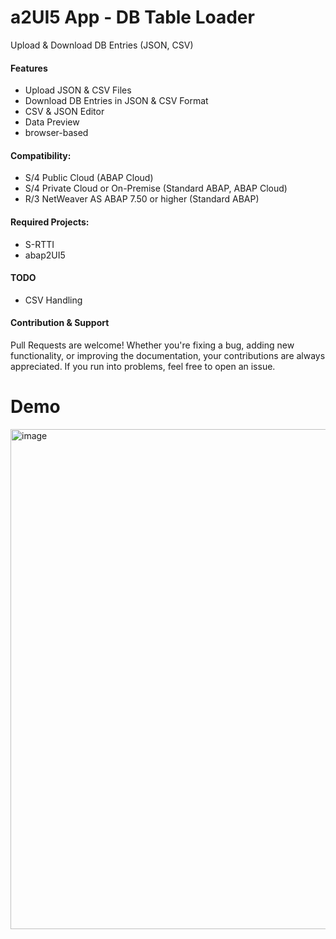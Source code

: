 # a2UI5 App - DB Table Loader
Upload & Download DB Entries (JSON, CSV)


#### Features
* Upload JSON & CSV Files
* Download DB Entries in JSON & CSV Format
* CSV & JSON Editor
* Data Preview
* browser-based

#### Compatibility:
* S/4 Public Cloud (ABAP Cloud)
* S/4 Private Cloud or On-Premise (Standard ABAP, ABAP Cloud)
* R/3 NetWeaver AS ABAP 7.50 or higher (Standard ABAP)

#### Required Projects:
* S-RTTI
* abap2UI5

#### TODO
* CSV Handling

#### Contribution & Support
Pull Requests are welcome! Whether you're fixing a bug, adding new functionality, or improving the documentation, your contributions are always appreciated. If you run into problems, feel free to open an issue.

# Demo
<img width="800" alt="image" src="https://github.com/oblomov-dev/a2UI5-db_table_loader/assets/102328295/e6e92a36-c41f-445e-a1f0-0aee7f589c35">




